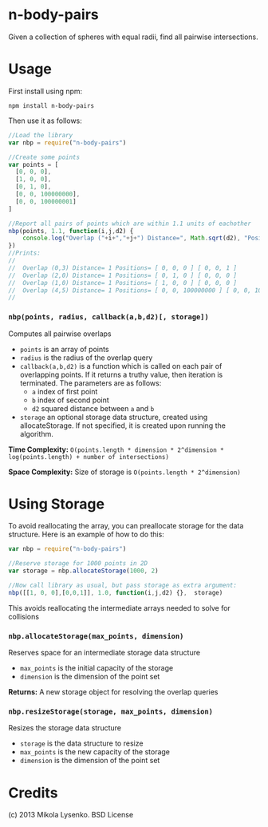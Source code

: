 n-body-pairs
============
Given a collection of spheres with equal radii, find all pairwise intersections.

Usage
=====
First install using npm:

    npm install n-body-pairs
    
Then use it as follows:

```javascript
//Load the library
var nbp = require("n-body-pairs")

//Create some points
var points = [
  [0, 0, 0],
  [1, 0, 0],
  [0, 1, 0],
  [0, 0, 100000000],
  [0, 0, 100000001]
]

//Report all pairs of points which are within 1.1 units of eachother
nbp(points, 1.1, function(i,j,d2) {
    console.log("Overlap ("+i+","+j+") Distance=", Math.sqrt(d2), "Positions=", points[i], points[j])
})
//Prints:
//
//  Overlap (0,3) Distance= 1 Positions= [ 0, 0, 0 ] [ 0, 0, 1 ]
//  Overlap (2,0) Distance= 1 Positions= [ 0, 1, 0 ] [ 0, 0, 0 ]
//  Overlap (1,0) Distance= 1 Positions= [ 1, 0, 0 ] [ 0, 0, 0 ]
//  Overlap (4,5) Distance= 1 Positions= [ 0, 0, 100000000 ] [ 0, 0, 100000001 ]
//
```

### `nbp(points, radius, callback(a,b,d2)[, storage])`
Computes all pairwise overlaps

* `points` is an array of points
* `radius` is the radius of the overlap query
* `callback(a,b,d2)` is a function which is called on each pair of overlapping points.  If it returns a truthy value, then iteration is terminated.  The parameters are as follows:
    + `a` index of first point
    + `b` index of second point
    + `d2` squared distance between `a` and `b`
* `storage` an optional storage data structure, created using allocateStorage.  If not specified, it is created upon running the algorithm.

**Time Complexity:** `O(points.length * dimension * 2^dimension * log(points.length) + number of intersections)`

**Space Complexity:** Size of storage is `O(points.length * 2^dimension)`

Using Storage
=============
To avoid reallocating the array, you can preallocate storage for the data structure.  Here is an example of how to do this:

```javascript
var nbp = require("n-body-pairs")

//Reserve storage for 1000 points in 2D
var storage = nbp.allocateStorage(1000, 2)

//Now call library as usual, but pass storage as extra argument:
nbp([[1, 0, 0],[0,0,1]], 1.0, function(i,j,d2) {},  storage)
```

This avoids reallocating the intermediate arrays needed to solve for collisions

### `nbp.allocateStorage(max_points, dimension)`
Reserves space for an intermediate storage data structure

* `max_points` is the initial capacity of the storage
* `dimension` is the dimension of the point set

**Returns:** A new storage object for resolving the overlap queries

### `nbp.resizeStorage(storage, max_points, dimension)`
Resizes the storage data structure

* `storage` is the data structure to resize
* `max_points` is the new capacity of the storage
* `dimension` is the dimension of the point set

Credits
=======
(c) 2013 Mikola Lysenko. BSD License
